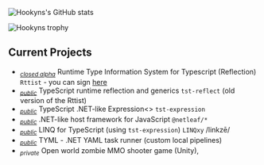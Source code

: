 ![Hookyns's GitHub stats](https://github-readme-stats.vercel.app/api?username=hookyns&count_private=true&theme=nord)

![Hookyns trophy](https://github-profile-trophy.vercel.app/?username=hookyns&theme=nord&row=1&margin-w=20)

<!-- ![Most Used Languages](https://github-readme-stats.vercel.app/api/top-langs/?username=hookyns&layout=compact&theme=nord) -->

## Current Projects
* <sub><i><a href="https://github.com/rttist/rttist">closed alpha</a></i></sub> Runtime Type Information System for Typescript (Reflection) `Rttist` - you can sign [here](https://github.com/Hookyns/tst-reflect/issues/78)
* <sub><i><a href="https://github.com/Hookyns/ts-reflection">public</a></i></sub> TypeScript runtime reflection and generics `tst-reflect` (old version of the Rttist)
* <sub><i><a href="https://github.com/Hookyns/tst-expression">public</a></i></sub> TypeScript .NET-like Expression<> `tst-expression`
* <sub><i><a href="https://github.com/Hookyns/NetLeaf">public</a></i></sub> .NET-like host framework for JavaScript `@netleaf/*`
* <sub><i><a href="https://github.com/Hookyns/linqxy">public</a></i></sub> LINQ for TypeScript (using `tst-expression`) `LINQxy` /linkzē/
* <sub><i><a href="https://github.com/Hookyns/tyml">public</a></i></sub> TYML - .NET YAML task runner (custom local pipelines)
* <sub><i>private</i></sub> Open world zombie MMO shooter game (Unity),
